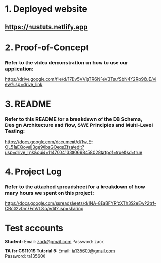 # 1. Deployed website
## https://nustuts.netlify.app


# 2. Proof-of-Concept
### Refer to the video demonstration on how to use our application:
https://drive.google.com/file/d/17Dv5VVigTR6NFeV3TsufSbN4Y2Rp96uE/view?usp=drive_link


# 3. README
### Refer to this README for a breakdown of the DB Schema, Design Architecture and flow, SWE Principles and Multi-Level Testing:
https://docs.google.com/document/d/1wJE-OL51aEQovnlj3ge90baGOeqsZfsa/edit?usp=drive_link&ouid=114700413390698458028&rtpof=true&sd=true


# 4. Project Log
### Refer to the attached spreadsheet for a breakdown of how many hours we spent on this project:
https://docs.google.com/spreadsheets/d/1NA-8EaBFYRfzXTh352eEwP2trf-CBc02v0mFFmVL8lo/edit?usp=sharing


# Test accounts

**Student:**
Email: zack@gmail.com
Password: zack

**TA for CS1101S Tutorial 5:**
Email: ta135600@gmail.com  
Password: ta135600  
